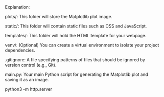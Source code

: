 Explanation:

plots/: This folder will store the Matplotlib plot image.

static/: This folder will contain static files such as CSS and JavaScript.

templates/: This folder will hold the HTML template for your webpage.

venv/: (Optional) You can create a virtual environment to isolate your project dependencies.

.gitignore: A file specifying patterns of files that should be ignored by version control (e.g., Git).

main.py: Your main Python script for generating the Matplotlib plot and saving it as an image.

python3 -m http.server
